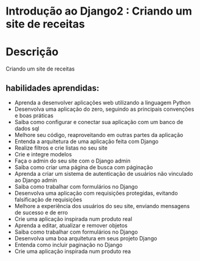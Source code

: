 # Introdução ao Django2 :  Criando um site de receitas


# Descrição 
Criando um site de receitas 


## habilidades aprendidas:

* Aprenda a desenvolver aplicações web utilizando a linguagem Python
* Desenvolva uma aplicação do zero, seguindo as principais convenções e boas práticas
* Saiba como configurar e conectar sua aplicação com um banco de dados sql
* Melhore seu código, reaproveitando em outras partes da aplicação
* Entenda a arquitetura de uma aplicação feita com Django
* Realize filtros e crie listas no seu site
* Crie e integre modelos
* Faça o admin do seu site com o Django admin
* Saiba como criar uma página de busca com páginação
* Aprenda a criar um sistema de autenticação de usuários não vinculado ao Django admin
* Saiba como trabalhar com formulários no Django
* Desenvolva uma aplicação com requisições protegidas, evitando falsificação de requisições
* Melhore a experiência dos usuários do seu site, enviando mensagens de sucesso e de erro
* Crie uma aplicação inspirada num produto real
* Aprenda a editar, atualizar e remover objetos
* Saiba como trabalhar com formulários no Django
* Desenvolva uma boa arquitetura em seus projeto Django
* Entenda como incluir paginação no Django
* Crie uma aplicação inspirada num produto rea
